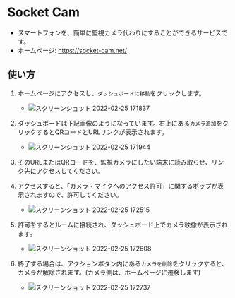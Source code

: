 # Socket Cam

- スマートフォンを、簡単に監視カメラ代わりにすることができるサービスです。
- ホームページ: https://socket-cam.net/

## 使い方

1. ホームページにアクセスし、`ダッシュボードに移動`をクリックします。
    * ![スクリーンショット 2022-02-25 171837](https://user-images.githubusercontent.com/31305419/155680113-f94db6d3-7a28-441e-9730-59da01ddd976.png)

2. ダッシュボードは下記画像のようになっています。右上にある`カメラ追加`をクリックするとQRコードとURLリンクが表示されます。
    * ![スクリーンショット 2022-02-25 171944](https://user-images.githubusercontent.com/31305419/155680607-9ebb33e6-3cff-4ad1-b5e2-c6f2a7731fcb.png)

3. そのURLまたはQRコードを、監視カメラにしたい端末に読み取らせ、リンク先にアクセスしてください。

4. アクセスすると、「カメラ・マイクへのアクセス許可」に関するポップが表示されますので、許可してください。
    * ![スクリーンショット 2022-02-25 172515](https://user-images.githubusercontent.com/31305419/155681062-9c10d658-bf8e-401d-8367-813d0b8961b2.png)

5. 許可をするとルームに接続され、ダッシュボード上でカメラ映像が表示されます。
    * ![スクリーンショット 2022-02-25 172608](https://user-images.githubusercontent.com/31305419/155681194-be861668-1fca-4841-9cbf-f15a0ee1b326.png)

6. 終了する場合は、アクションボタン内にある`カメラを削除`をクリックすると、カメラが解除されます。(カメラ側は、ホームページに遷移します)
    * ![スクリーンショット 2022-02-25 172737](https://user-images.githubusercontent.com/31305419/155681417-08d4fcdd-bfe2-4a10-96b9-fd0b2ade3f76.png)
